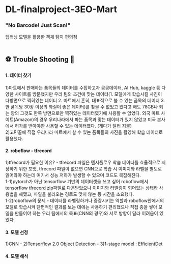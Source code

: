 # DL-finalproject-3EO-Mart
### "No Barcode! Just Scan!"
딥러닝 모델을 활용한 객체 탐지 편의점
<br></br>


## :soccer: Trouble Shooting :running:
#### 1. 데이터 찾기
1)마트에서 판매하는 품목들의 데이터를 수집하고자 공공데이터, AI Hub, kaggle 등 다양한 사이트를 방문했지만 우리 팀의 조건에 맞는 데이터(1. 모델에게 학습시킬 사진이 다방면으로 찍혀있는 데이터 2. 마트에서 흔히, 대표적으로 볼 수 있는 품목의 데이터 3. 한 품목당 30장 이상의 화질이 좋은 데이터)를 찾을 수 없었고 있다고 해도 78GB나 되는 양의 그것도 한쪽 방면으로만 찍혀있는 데이터였기에 사용할 수 없었다. 외국 마트 사이트(Amazon)의 경우 우리나라에서 파는 품목과 맞는 데이터가 있지 않았고 미국 본사에서 허가를 받아야만 사용할 수 있는 데이터였다. (게다가 달러 지불)</br>
2)고민끝에 직접 우리나라 마트에서 살 수 있는 품목들의 사진을 촬영해 학습 데이터로 활용했다.
#### 2. roboflow - tfrecord
1)tfrecord가 필요한 이유? - 
tfrecord 파일은 텐서플로우 학습 데이터를 효율적으로 저장하기 위한 포맷, tfrecord 파일이 없으면 CNN으로 학습 시 이미지와 라벨을 별도로 읽어와야 하는데 여기서 성능 저하가 발생할 수 있으며 코드도 복잡해진다. </br>
1-1)pytorch가 아닌 tensorflow 기반의 데이터셋을 쓰고 싶어 roboflow에서 tensorflow tfrecord zip파일로 다운받았으나 이미지와 라벨링이 되어있는 상태라 사용법을 헤맸고, 파일을 불러오는 경로도 맞지 않는 등 시간을 소요했다. </br>
1-2)roboflow의 문제 - 데이터를 라벨링하거나 증강시키는 역할과 roboflow안에서의 모델로 학습시켜 단편적인 결과를 보는 데에는 사용하기 편리했으나 직접 층을 쌓아 모델을 만들어야 하는 우리 팀에서의 목표(CNN의 경우)와 서로 방향이 달라 어려움이 있었다.

#### 3. 모델 선정
1)CNN - 
2)Tensorflow 2.0 Object Detection - 
3)1-stage model : EfficientDet
#### 4. 모델 해석
